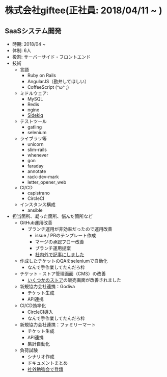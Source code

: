 # 株式会社giftee(正社員: 2018/04/11 ~ )
## SaaSシステム開発
- 時期: 2018/04 ~ 
- 体制: 6人
- 役割: サーバーサイド・フロントエンド
- 技術
  - 言語
    - Ruby on Rails
    - AngularJS（勘弁してほしい）
    - CoffeeScript (^ω^ ;)
  - ミドルウェア: 
    - MySQL
    - Redis
    - nginx
    - [Sidekiq](https://github.com/mperham/sidekiq)
  - テストツール
    - gatling
    - selenium
  - ライブラリ等
    - unicorn
    - slim-rails
    - whenever
    - gon
    - faraday
    - annotate
    - rack-dev-mark
    - letter_opener_web
  - CI/CD
    - capistrano
    - CircleCI
  - インスタンス構成
    - ansible
- 担当箇所、凝った箇所、悩んだ箇所など
  - GitHub運用改善
    - ブランチ運用が非効率だったので運用改善
      - issue / PRのテンプレート作成
      - マージの承認フロー改善
      - ブランチ運用提案
      - [社内外で記事にしました](https://qiita.com/mochisuna/items/8cdab33f2f903817cc92)
  - 作成したチケットのQAをseleniumで自動化
    - なんで手作業してたんだろ枠
  - チケット・ストア管理画面（CMS）の改善
    - [いくつかのストア](https://31ice.e-gift.co)の販売画面が改善されました
  - 新規協力会社連携：Godiva
    - チケット生成
    - API連携
  - CI/CD効率化
    - CircleCI導入
    - なんで手作業してたんだろ枠
  - 新規協力会社連携：ファミリーマート
    - チケット生成
    - API連携
    - 集計自動化
  - 負荷試験
    - シナリオ作成
    - ドキュメントまとめ
    - [社外勉強会で登壇](https://speakerdeck.com/mochisuna/giftee-load-test-night-01-maruta)
